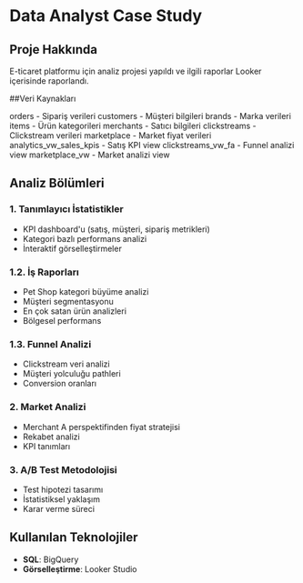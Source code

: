 # Data Analyst Case Study

## Proje Hakkında
E-ticaret platformu için analiz projesi yapıldı ve ilgili raporlar Looker içerisinde raporlandı.

##Veri Kaynakları

orders - Sipariş verileri
customers - Müşteri bilgileri
brands - Marka verileri
items - Ürün kategorileri
merchants - Satıcı bilgileri
clickstreams - Clickstream verileri
marketplace - Market fiyat verileri
analytics_vw_sales_kpis - Satış KPI view
clickstreams_vw_fa - Funnel analizi view
marketplace_vw - Market analizi view

## Analiz Bölümleri

### 1. Tanımlayıcı İstatistikler
- KPI dashboard'u (satış, müşteri, sipariş metrikleri)
- Kategori bazlı performans analizi
- İnteraktif görselleştirmeler

### 1.2. İş Raporları
- Pet Shop kategori büyüme analizi
- Müşteri segmentasyonu
- En çok satan ürün analizleri
- Bölgesel performans

### 1.3. Funnel Analizi
- Clickstream veri analizi
- Müşteri yolculuğu pathleri
- Conversion oranları

### 2. Market Analizi
- Merchant A perspektifinden fiyat stratejisi
- Rekabet analizi
- KPI tanımları

### 3. A/B Test Metodolojisi
- Test hipotezi tasarımı
- İstatistiksel yaklaşım
- Karar verme süreci

## Kullanılan Teknolojiler
- **SQL**: BigQuery
- **Görselleştirme**: Looker Studio

